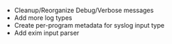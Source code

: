 * Cleanup/Reorganize Debug/Verbose messages
* Add more log types
* Create per-program metadata for syslog input type
* Add exim input parser
